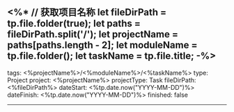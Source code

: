 <%*
// 获取项目名称
let fileDirPath = tp.file.folder(true);
let paths = fileDirPath.split('/');
let projectName = paths[paths.length - 2];
let moduleName = tp.file.folder();
let taskName = tp.file.title;
-%>
---
tags: <%projectName%>/<%moduleName%>/<%taskName%>
type: Project
project: <%projectName%>
projectType: Task
fileDirPath: <%fileDirPath%>
dateStart: <%tp.date.now("YYYY-MM-DD")%>
dateFinish: <%tp.date.now("YYYY-MM-DD")%>
finished: false

---





